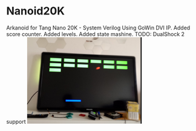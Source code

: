 # Nanoid20K
Arkanoid for Tang Nano 20K - System Verilog
Using GoWin DVI IP.
Added score counter.
Added levels.
Added state mashine.
TODO:
DualShock 2 support
<img src='https://github.com/GthiN89/Nanoid20K/blob/main/img/Pictures/Capture.PNG?raw=true' width=60%>
